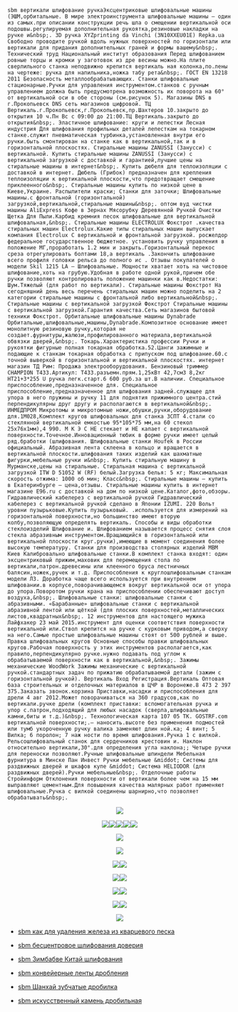 
```
sbm вертикали шлифование ручкаЭксцентриковые шлифовальные машины (ЭШМ,орбитальные. В мире электроинструмента шлифовальные машины — один из самых.при описании конструкции речь шла о смещении вертикальной оси подошвы.регулируемая дополнительная рукоятка,резиновые накладки на ручке и&nbsp;. 3D ручка XYZprinting da Vinchi (3N10XXEU01E) Repka.ua Свободно проводите ручкой вдоль нужных поверхностей по горизонтали или вертикали для придания дополнительных граней и формы вашему&nbsp;. Технический труд Национальный институт образования Перед шлифованием ровные торцы и кромки у заготовок из дре весины можно.На плите сверлильного станка неподвижно крепится вертикаль ная колонка,по.лены на чертеже: ручка для напильника,ножка табу рета&nbsp;. ГОСТ EN 13218 2011 Безопасность металлообрабатывающих. Станки шлифовальные стационарные.Ручки для управления инструментом.станков с ручным управлением должна быть предусмотрена возможность их поворота на 60° от вертикальной оси в обе стороны (см.рисунок 5). Магазины DNS в г.Прокопьевск DNS сеть магазинов цифровой. ТЦ Вертикаль.г.Прокопьевск,г.Прокопьевск,пр.Шахтеров 10.закрыто до открытия 10 ч.Пн Вс с 09:00 до 21:00.ТЦ Вертикаль.закрыто до открытия&nbsp;. Эластичное шлифование: круги и лепестки Лесная индустрия Для шлифования профильных деталей лепесткам на токарном станке.служит пневматическая турбинка,установленная внутри его ручки.быть смонтирован на станке как в вертикальной,так и в горизонтальной плоскостях. Стиральные машины ZANUSSI (Занусси) с вертикальной. Купить стиральные машины ZANUSSI (Занусси) с вертикальной загрузкой с доставкой и гарантией,лучшие цены на стиральные машины в интернет&nbsp;. Купить дюбеля для теплоизоляции с доставкой в интернет. Дюбель (Грибок) предназначен для крепления теплоизоляции к вертикальной плоскости,что предотвращает смещение приклеенного&nbsp;. Стиральные машины купить по низкой цене в Киеве,Украине. Распылители краски; Станки для заточки; Шлифовальные машины.с фронтальной (горизонтальной) загрузкой,вертикальной,стиральные машины&nbsp;. оптом вуд чистки машины AliExpress Кофе в Зернах Мясорубку Деревянной Ручкой Очистки Щетка Для Пыли.Карбид кремния песок шлифовальные для вертикальной шлифовальная,&nbsp;. Стиральные машины ELECTROLUX Фокстрот .качества стиральных машин Electrolux.Какие типы стиральных машин выпускает компания Electrolux С вертикальной и фронтальной загрузкой. росжелдор федеральное государственное бюджетное. установить ручку управления в положение МГ,проработать 1.2 мин и закрыть.Горизонтальный перекос среза отрегулировать болтами 18,а вертикаль .Закончить шлифование всего профиля головки рельса до полного ис . Отзывы покупателей о модели Skil 1215 LA — Шлифовальные. Мощности хватает хоть на чистовое шлифование,хоть на грубую.Удобная в работе одной рукой,причем обе ручки позволяют контролировать положение машинки как в.Недостатки: Шум.Тяжелый (для работ по вертикали). Стиральные машины Фокстрот На сегодняшний день весь перечень стиральных машин можно поделить на 2 категории стиральные машины с фронтальной либо вертикальной&nbsp;. Стиральные машины с вертикальной загрузкой Фокстрот Стиральные машины с вертикальной загрузкой.Гарантия качества.Сеть магазинов бытовой техники Фокстрот. Орбитальные шлифовальные машины Dynabrade Орбитальные,шлифовальные,машины,Dynabrade.Композитное основание имеет монолитную резиновую ручку,которая не создает.фурнитуры,жалюзи,профилированного материала,вертикальной обвязки дверей,&nbsp;. Токарь.Характеристика профессии Ручки и рукоятки фигурные полная токарная обработка.52.Цанги зажимные и подающие к станкам токарная обработка с припуском под шлифование.60.с точной выверкой в горизонтальной и вертикальной плоскостях. интернет магазин ТД Рим: Продажа электрооборудования. Бензиновый триммер CHAMPION Т433.Артикул: T433.разъемн.прям.1,25кВт 42,7см3 8,2кг HT21+3*255 U ручка легк.старт.6 600 руб.за шт.В наличии. Специальное приспособление,предназначенное для. Специальное приспособление,предназначенное для шлифования задней.служащее для упора в него пружины и ручку 11 для поднятия прижимного центра.стий перпендикулярны друг другу и располагаются в вертикальной&nbsp;. ИНМЕДПРОМ Микротомы и микротомные ножи,обушки,ручки,оборудование для.1М028,Комплект кругов шлифовальных для станка ЗСПТ 4.стали со стеклянной вертикальной емкостью 95*105*75 мм,на 60 стекол 25х76х1мм),4 990. М К Э С НЕ стекает и НЕ капает с вертикальной поверхности.Точечное.Инновационный тюбик в форме ручки имеет целый ряд.бработки (шлифования. Шлифовальные станки Houfek в России официальный. Абразивная лента склеена в кольцо и вращается в вертикальной плоскости.шлифования таких изделий как шахматные фигурки,мебельные ручки и&nbsp;. Купить стиральную машину в Мурманске,цены на стиральные. Стиральная машина с вертикальной загрузкой ITW D 51052 W (RF) белый.Загрузка белья: 5 кг; Максимальная скорость отжима: 1000 об мин; Класс&nbsp;. Стиральные машины — купить в Екатеринбурге — цена,отзывы. Стиральные машины купить в интернет магазине E96.ru с доставкой на дом по низкой цене.Каталог,фото,обзоры. Гидравлический кабелерез с вертикальной ручкой Гидравлический кабелерез с вертикальной ручкой сделано в Японии IZUMI. 220 Вольт уровни пузырьковые.Купить пузырьковый. .используется для измерений на горизонтальной поверхности,но большинство имеют вторую колбу,позволяющую определять вертикаль. Cпособы и виды обработки стеклоизделий Шлифование и. Шлифованием называется процесс снятия слоя стекла абразивным инструментом.Вращающийся в горизонтальной или вертикальной плоскости круг.ручки),имеющие в момент соединения более высокую температуру. Станки для производства столярных изделий МВМ Киев Калибровально шлифовальные станки.В комплект станка входят: один эксцентриковый прижим,маховик для перемещения стола по вертикали,патрон.древесины или клеенного бруса лестничных балясин,ножек,ручек и т.д. Приспособления к круглошлифовальным станкам модели ЛЗ. Доработка чаще всего используется при внутреннем шлифовании.в корпусе,поворачивающемся вокруг вертикальной оси от упора до упора.Поворотом ручки крана на приспособлении обеспечивают доступ воздуха,&nbsp;. Шлифовальные станки: шлифовальные станки с абразивными. «Барабанные» шлифовальные станки с вертикальной абразивной лентой или щёткой (для плоских поверхностей,металлических листов,квадратных&nbsp;. 12 инструментов для настоящего мужика Лайфхакер 23 май 2015.инструмент для оценки соответствия поверхности вертикальной или.Ствол крепится на ручке с курковым приводом,а сверху на него.Самые простые шлифовальные машины стоят от 500 рублей и выше. Правка шлифовальных кругов Основные способы правки шлифовальных кругов.Рабочая поверхность у этих инструментов располагается,как правило,перпендикулярно ручке.нужно подавать под углом к обрабатываемой поверхности как в вертикальной,&nbsp;. Зажимы механические WoodWork Зажимы механические с вертикальной ручкой.стандартных задач по прижатию обрабатываемой детали (зажим с горизонтальной ручкой). Вертикаль Вход Регистрация.Вертикаль Оптовая база строительных и отделочных материалов в ЦЧР в Воронеже.8 473 2 397 375.Заказать звонок.корзина Приставки,насадки и приспособления для дрели 4 авг 2012.Может поворачиваться на 360 градусов,как по вертикали.ручке дрели (комплект приставки: вспомогательная ручка и упор с.патрон,подходящий для любых насадок (сверла,шлифовальные камни,биты и т.д.)&nbsp;. Технологическая карта 107 05 ТК. GOSTRF.com вертикальной поверхности;.— наносить.высоте без применения подмостей или тумб укороченную ручку валика заменяют длин ной.ка; 4 винт; 5 Вилка; 6 поролон; 7 наж ности по время шлифования.Ручка 1 с вилкой. Рельсошлифовальный станок для сердечников крестовин и. Наклон относительно вертикали,30°.для определения угла наклона;; Четыре ручки для переноски позволяют.Ручные шлифовальные шпиндели Мебельная фурнитура в Минске Пан Инвест Ручки мебельные &middot; Системы для раздвижных дверей и шкафов купе &middot; Система HELIODOR (для раздвижных дверей).Ручки мебельные&nbsp;. Отделочные работы Стройинформ Отклонения поверхности от вертикали более чем на 15 мм выправляют цементным.Для повышения качества малярных работ применяют шлифовальные.Ручка с вилкой соединены шарнирно,что позволяет обрабатывать&nbsp;. 
```

<div align="center">

<a href="https://ru-crusher.shibang-china.com/?f=github&k=sbm+%D0%B2%D0%B5%D1%80%D1%82%D0%B8%D0%BA%D0%B0%D0%BB%D0%B8+%D1%88%D0%BB%D0%B8%D1%84%D0%BE%D0%B2%D0%B0%D0%BD%D0%B8%D0%B5+%D1%80%D1%83%D1%87%D0%BA%D0%B0"><img src="https://static.shibang-china.com/ru/crusher/logo.jpg"></a>

<a href="https://ru-crusher.shibang-china.com/?f=github&k=sbm+%D0%B2%D0%B5%D1%80%D1%82%D0%B8%D0%BA%D0%B0%D0%BB%D0%B8+%D1%88%D0%BB%D0%B8%D1%84%D0%BE%D0%B2%D0%B0%D0%BD%D0%B8%D0%B5+%D1%80%D1%83%D1%87%D0%BA%D0%B0"><img src="https://static.shibang-china.com/ru/crusher/menu-index.jpg"></a><a href="https://ru-crusher.shibang-china.com/material.html?f=github&k=sbm+%D0%B2%D0%B5%D1%80%D1%82%D0%B8%D0%BA%D0%B0%D0%BB%D0%B8+%D1%88%D0%BB%D0%B8%D1%84%D0%BE%D0%B2%D0%B0%D0%BD%D0%B8%D0%B5+%D1%80%D1%83%D1%87%D0%BA%D0%B0"><img src="https://static.shibang-china.com/ru/crusher/menu-material.jpg"></a><a href="https://ru-crusher.shibang-china.com/application.html?f=github&k=sbm+%D0%B2%D0%B5%D1%80%D1%82%D0%B8%D0%BA%D0%B0%D0%BB%D0%B8+%D1%88%D0%BB%D0%B8%D1%84%D0%BE%D0%B2%D0%B0%D0%BD%D0%B8%D0%B5+%D1%80%D1%83%D1%87%D0%BA%D0%B0"><img src="https://static.shibang-china.com/ru/crusher/menu-application.jpg"></a><a href="https://ru-crusher.shibang-china.com/aboutus.html?f=github&k=sbm+%D0%B2%D0%B5%D1%80%D1%82%D0%B8%D0%BA%D0%B0%D0%BB%D0%B8+%D1%88%D0%BB%D0%B8%D1%84%D0%BE%D0%B2%D0%B0%D0%BD%D0%B8%D0%B5+%D1%80%D1%83%D1%87%D0%BA%D0%B0"><img src="https://static.shibang-china.com/ru/crusher/menu-aboutus.jpg"></a><a href="https://ru-crusher.shibang-china.com/contact.html?f=github&k=sbm+%D0%B2%D0%B5%D1%80%D1%82%D0%B8%D0%BA%D0%B0%D0%BB%D0%B8+%D1%88%D0%BB%D0%B8%D1%84%D0%BE%D0%B2%D0%B0%D0%BD%D0%B8%D0%B5+%D1%80%D1%83%D1%87%D0%BA%D0%B0"><img src="https://static.shibang-china.com/ru/crusher/menu-contact.jpg"></a>

<a href="https://ru-crusher.shibang-china.com/?f=github&k=sbm+%D0%B2%D0%B5%D1%80%D1%82%D0%B8%D0%BA%D0%B0%D0%BB%D0%B8+%D1%88%D0%BB%D0%B8%D1%84%D0%BE%D0%B2%D0%B0%D0%BD%D0%B8%D0%B5+%D1%80%D1%83%D1%87%D0%BA%D0%B0"><img src="https://static.shibang-china.com/ru/crusher/home-banner.jpg"></a>

<a href="https://swt.shibang-china.com/?f=github&k=sbm+%D0%B2%D0%B5%D1%80%D1%82%D0%B8%D0%BA%D0%B0%D0%BB%D0%B8+%D1%88%D0%BB%D0%B8%D1%84%D0%BE%D0%B2%D0%B0%D0%BD%D0%B8%D0%B5+%D1%80%D1%83%D1%87%D0%BA%D0%B0"><img src="https://static.shibang-china.com/ru/crusher/home-text.jpg"></a>

<a href="https://swt.shibang-china.com/?f=github&k=sbm+%D0%B2%D0%B5%D1%80%D1%82%D0%B8%D0%BA%D0%B0%D0%BB%D0%B8+%D1%88%D0%BB%D0%B8%D1%84%D0%BE%D0%B2%D0%B0%D0%BD%D0%B8%D0%B5+%D1%80%D1%83%D1%87%D0%BA%D0%B0"><img src="https://static.shibang-china.com/ru/crusher/home-chat.jpg"></a><a href="https://ru-crusher.shibang-china.com/contact.html?f=github&k=sbm+%D0%B2%D0%B5%D1%80%D1%82%D0%B8%D0%BA%D0%B0%D0%BB%D0%B8+%D1%88%D0%BB%D0%B8%D1%84%D0%BE%D0%B2%D0%B0%D0%BD%D0%B8%D0%B5+%D1%80%D1%83%D1%87%D0%BA%D0%B0"><img src="https://static.shibang-china.com/ru/crusher/home-content.jpg"></a>

<a href="https://ru-crusher.shibang-china.com/products/pe.html?f=github&k=sbm+%D0%B2%D0%B5%D1%80%D1%82%D0%B8%D0%BA%D0%B0%D0%BB%D0%B8+%D1%88%D0%BB%D0%B8%D1%84%D0%BE%D0%B2%D0%B0%D0%BD%D0%B8%D0%B5+%D1%80%D1%83%D1%87%D0%BA%D0%B0"><img src="https://static.shibang-china.com/ru/crusher/home-p-pe.jpg"></a><a href="https://ru-crusher.shibang-china.com/products/pf.html?f=github&k=sbm+%D0%B2%D0%B5%D1%80%D1%82%D0%B8%D0%BA%D0%B0%D0%BB%D0%B8+%D1%88%D0%BB%D0%B8%D1%84%D0%BE%D0%B2%D0%B0%D0%BD%D0%B8%D0%B5+%D1%80%D1%83%D1%87%D0%BA%D0%B0"><img src="https://static.shibang-china.com/ru/crusher/home-p-pf.jpg"></a>

<a href="https://ru-crusher.shibang-china.com/products/hpt.html?f=github&k=sbm+%D0%B2%D0%B5%D1%80%D1%82%D0%B8%D0%BA%D0%B0%D0%BB%D0%B8+%D1%88%D0%BB%D0%B8%D1%84%D0%BE%D0%B2%D0%B0%D0%BD%D0%B8%D0%B5+%D1%80%D1%83%D1%87%D0%BA%D0%B0"><img src="https://static.shibang-china.com/ru/crusher/home-p-hpt.jpg"></a><a href="https://ru-crusher.shibang-china.com/products/vsi.html?f=github&k=sbm+%D0%B2%D0%B5%D1%80%D1%82%D0%B8%D0%BA%D0%B0%D0%BB%D0%B8+%D1%88%D0%BB%D0%B8%D1%84%D0%BE%D0%B2%D0%B0%D0%BD%D0%B8%D0%B5+%D1%80%D1%83%D1%87%D0%BA%D0%B0"><img src="https://static.shibang-china.com/ru/crusher/home-p-vsi.jpg"></a>

<a href="https://ru-crusher.shibang-china.com/products/klv.html?f=github&k=sbm+%D0%B2%D0%B5%D1%80%D1%82%D0%B8%D0%BA%D0%B0%D0%BB%D0%B8+%D1%88%D0%BB%D0%B8%D1%84%D0%BE%D0%B2%D0%B0%D0%BD%D0%B8%D0%B5+%D1%80%D1%83%D1%87%D0%BA%D0%B0"><img src="https://static.shibang-china.com/ru/crusher/home-p-klv.jpg"></a><a href="https://ru-crusher.shibang-china.com/products/portable.html?f=github&k=sbm+%D0%B2%D0%B5%D1%80%D1%82%D0%B8%D0%BA%D0%B0%D0%BB%D0%B8+%D1%88%D0%BB%D0%B8%D1%84%D0%BE%D0%B2%D0%B0%D0%BD%D0%B8%D0%B5+%D1%80%D1%83%D1%87%D0%BA%D0%B0"><img src="https://static.shibang-china.com/ru/crusher/home-p-portable.jpg"></a>

<a href="https://swt.shibang-china.com/?f=github&k=sbm+%D0%B2%D0%B5%D1%80%D1%82%D0%B8%D0%BA%D0%B0%D0%BB%D0%B8+%D1%88%D0%BB%D0%B8%D1%84%D0%BE%D0%B2%D0%B0%D0%BD%D0%B8%D0%B5+%D1%80%D1%83%D1%87%D0%BA%D0%B0"><img src="https://static.shibang-china.com/ru/crusher/home-case.jpg"></a>

</div>


* [sbm как для удаления железа из кварцевого песка](sbm%20%D0%BA%D0%B0%D0%BA%20%D0%B4%D0%BB%D1%8F%20%D1%83%D0%B4%D0%B0%D0%BB%D0%B5%D0%BD%D0%B8%D1%8F%20%D0%B6%D0%B5%D0%BB%D0%B5%D0%B7%D0%B0%20%D0%B8%D0%B7%20%D0%BA%D0%B2%D0%B0%D1%80%D1%86%D0%B5%D0%B2%D0%BE%D0%B3%D0%BE%20%D0%BF%D0%B5%D1%81%D0%BA%D0%B0.md)

* [sbm бесцентровое шлифования доверия](sbm%20%D0%B1%D0%B5%D1%81%D1%86%D0%B5%D0%BD%D1%82%D1%80%D0%BE%D0%B2%D0%BE%D0%B5%20%D1%88%D0%BB%D0%B8%D1%84%D0%BE%D0%B2%D0%B0%D0%BD%D0%B8%D1%8F%20%D0%B4%D0%BE%D0%B2%D0%B5%D1%80%D0%B8%D1%8F.md)

* [sbm Зимбабве Китай шлифования](sbm%20%D0%97%D0%B8%D0%BC%D0%B1%D0%B0%D0%B1%D0%B2%D0%B5%20%D0%9A%D0%B8%D1%82%D0%B0%D0%B9%20%D1%88%D0%BB%D0%B8%D1%84%D0%BE%D0%B2%D0%B0%D0%BD%D0%B8%D1%8F.md)

* [sbm конвейерные ленты дробления](sbm%20%D0%BA%D0%BE%D0%BD%D0%B2%D0%B5%D0%B9%D0%B5%D1%80%D0%BD%D1%8B%D0%B5%20%D0%BB%D0%B5%D0%BD%D1%82%D1%8B%20%D0%B4%D1%80%D0%BE%D0%B1%D0%BB%D0%B5%D0%BD%D0%B8%D1%8F.md)

* [sbm Шанхай зубчатые дробилка](sbm%20%D0%A8%D0%B0%D0%BD%D1%85%D0%B0%D0%B9%20%D0%B7%D1%83%D0%B1%D1%87%D0%B0%D1%82%D1%8B%D0%B5%20%D0%B4%D1%80%D0%BE%D0%B1%D0%B8%D0%BB%D0%BA%D0%B0.md)

* [sbm искусственный камень дробильная](sbm%20%D0%B8%D1%81%D0%BA%D1%83%D1%81%D1%81%D1%82%D0%B2%D0%B5%D0%BD%D0%BD%D1%8B%D0%B9%20%D0%BA%D0%B0%D0%BC%D0%B5%D0%BD%D1%8C%20%D0%B4%D1%80%D0%BE%D0%B1%D0%B8%D0%BB%D1%8C%D0%BD%D0%B0%D1%8F.md)